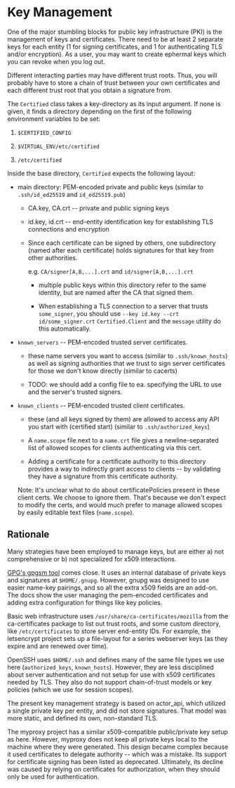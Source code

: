 # Key Management

One of the major stumbling blocks for public key infrastructure
(PKI) is the management of keys and certificates.
There need to be at least 2 separate keys for each entity
(1 for signing certificates, and 1 for authenticating
TLS and/or encryption).  As a user, you may want to create
ephermal keys which you can revoke when you log out.

Different interacting parties may have different
trust roots.  Thus, you will probably have to
store a chain of trust between your own
certificates and each different trust root that you
obtain a signature from.

The `Certified` class takes a key-directory
as its input argument.  If none is given, it
finds a directory depending on the first of the following
environment variables to be set:

  1. `$CERTIFIED_CONFIG`

  2. `$VIRTUAL_ENV/etc/certified`

  3. `/etc/certified`

Inside the base directory, `Certified` expects
the following layout:

  - main directory: PEM-encoded private and public keys
    (similar to `.ssh/id_ed25519` and `id_ed25519.pub`)

    * CA.key, CA.crt -- private and public signing keys

    * id.key, id.crt   -- end-entity identification key for
                          establishing TLS connections and encryption

    * Since each certificate can be signed by others,
      one subdirectory (named after each certificate)
      holds signatures for that key from other authorities.

      e.g. `CA/signer[A,B,...].crt` and `id/signer[A,B,...].crt`

      - multiple public keys within this directory refer to the
        same identity, but are named after the CA that signed them.

      - When establishing a TLS connection to a server that
        trusts `some_signer`, you should use
        `--key id.key --crt id/some_signer.crt`
        `Certified.Client` and the `message` utility
        do this automatically.

  - `known_servers` -- PEM-encoded trusted server certificates.

    * these name servers you want to access
      (similar to `.ssh/known_hosts`)
      as well as signing authorities that we trust to sign
      server certificates for those we don't know directly
      (similar to cacerts)

    * TODO: we should add a config file to ea. specifying
      the URL to use and the server's trusted signers.

  - `known_clients` -- PEM-encoded trusted client certificates.

    * these (and all keys signed by them) are allowed to access
      any API you start with (certified start)
      (similar to `.ssh/authorized_keys`)

    * A `name.scope` file next to a `name.crt` file gives
      a newline-separated list of allowed scopes for
      clients authenticating via this cert.

    * Adding a certificate for a certificate authority
      to this directory provides a way to indirectly grant
      access to clients -- by validating they have a
      signature from this certificate authority.


    Note: It's unclear what to do about certificatePolicies
          present in these client certs.
          We choose to ignore them.
          That's because we don't expect to modify the certs,
          and would much prefer to manage allowed scopes
          by easily editable text files (`name.scope`).


## Rationale

Many strategies have been employed to manage keys, but are
either a) not comprehensive or b) not specialized for x509
interactions.

[GPG's gpgsm tool](https://www.gnupg.org/documentation/manuals/gnupg/Howto-Create-a-Server-Cert.html) comes close.  It uses an
internal database of private keys and signatures at `$HOME/.gnupg`.
However, gnupg was designed to use easier name-key pairings,
and so all the extra x509 fields are an add-on.  The docs
show the user managing the pem-encoded certificates and adding
extra configuration for things like key policies.

Basic web infrastructure uses `/usr/share/ca-certificates/mozilla`
from the ca-certificates package to list out trust roots,
and some custom directory, like `/etc/certificates` to store
server end-entity IDs.  For example, the letsencrypt project
sets up a file-layout for a series webserver keys (as
they expire and are renewed over time).

OpenSSH uses `$HOME/.ssh` and defines many of the same
file types we use here (`authorized_keys`, `known_hosts`).
However, they are less disciplined about server authentication
and not setup for use with x509 certificates needed by TLS.
They also do not support chain-of-trust models or
key policies (which we use for session scopes).

The present key management strategy is based on actor\_api, which
utilized a single private key per entity, and did not store
signatures.  That model was more static, and defined its own,
non-standard TLS.

The myproxy project has a similar x509-compatible
public/private key setup as here.  However, myproxy does not keep
all private keys local to the machine where they were
generated.  This design became complex because it
used certificates to delegate authority -- which
was a mistake.
Its support for certificate signing has been listed
as deprecated.  Ultimately, its decline was caused by
relying on certificates for authorization, when they
should only be used for authentication.
